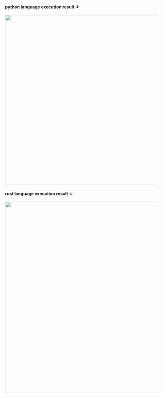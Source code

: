 <h4>python language execution result ↓</h4>
<div>
<img width="560" src=https://user-images.githubusercontent.com/71743128/104083622-84f87180-5283-11eb-896a-66a9d61ed5e6.JPG></img>
</div>

<h4>rust language execution result ↓</h4>
<div>
<img width="630" src=https://user-images.githubusercontent.com/71743128/104392577-b58f2280-5585-11eb-95d0-0ec32b3309cb.JPG></img>
</div>
